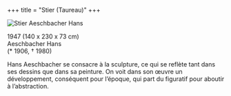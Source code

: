 +++
title = "Stier (Taureau)"
+++

![Stier Aeschbacher Hans](https://art-a-bienne.ch/core/cache/thumbs/werke_P0002_w=580.jpeg)

1947 (140 x 230 x 73 cm)  
Aeschbacher Hans  
(* 1906, † 1980)

Hans Aeschbacher se consacre à la sculpture, ce qui se reflète tant dans ses dessins que dans sa peinture. On voit dans son œuvre un développement, conséquent pour l’époque, qui part du figuratif pour aboutir à l’abstraction.